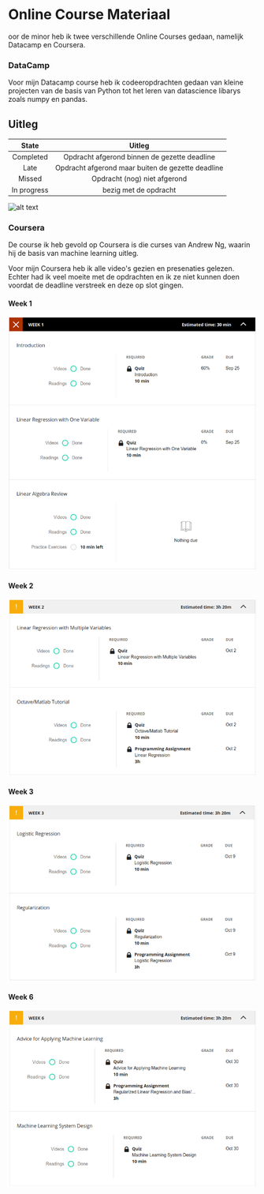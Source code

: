 # Online Course Materiaal

oor de minor heb ik twee verschillende Online Courses gedaan, namelijk Datacamp en Coursera. 


### DataCamp
Voor mijn Datacamp course heb ik codeeropdrachten gedaan van kleine projecten van de basis van Python tot het leren van datascience libarys zoals numpy en pandas. 

## Uitleg
| State      | Uitleg
|:------------:|:------------:|
| Completed  | Opdracht afgerond binnen de gezette deadline
| Late       |Opdracht afgerond maar buiten de gezette deadline
| Missed    |Opdracht (nog) niet afgerond
| In progress| bezig met de opdracht

![alt text](/OCM-Screenshots/DataCamp_14-10-2017_screenshot.png)


### Coursera
De course ik heb gevold op Coursera is die curses van Andrew Ng, waarin hij de basis van machine learning uitleg. 

Voor mijn Coursera heb ik alle video's gezien en presenaties gelezen. Echter had ik veel moeite met de opdrachten en ik ze niet kunnen doen voordat de deadline verstreek en deze op slot gingen.

#### Week 1
![alt text](COU-Screenshots/Coursera_week1.png)

#### Week 2
![alt text](COU-Screenshots/Coursera_week2.png)

#### Week 3
![alt text](COU-Screenshots/Coursera_week3.png)

#### Week 6
![alt text](COU-Screenshots/Coursera_week6.png)















